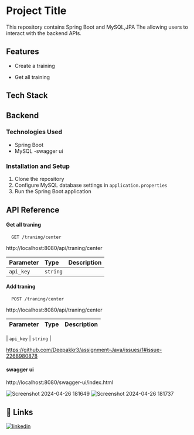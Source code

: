 
# Project Title

This repository contains Spring Boot and MySQL,JPA  The  allowing users to interact with the backend APIs.



## Features

-  Create a training

- Get all training



## Tech Stack

## Backend
### Technologies Used
- Spring Boot
- MySQL
-swagger ui


### Installation and Setup
1. Clone the repository
2. Configure MySQL database settings in `application.properties`
3. Run the Spring Boot application



## API Reference

#### Get all traning

```http
  GET /traning/center
```
http://localhost:8080/api/traning/center

| Parameter | Type     | Description                |
| :-------- | :------- | :------------------------- |
| `api_key` | `string`  |

#### Add traning
```http
  POST /traning/center
```
http://localhost:8080/api/traning/center

| Parameter | Type     | Description                |
| :-------- | :------- | :------------------------- |

| `api_key` | `string`  |



https://github.com/Deepakkr3/assignment-Java/issues/1#issue-2268980878

#### swagger ui
http://localhost:8080/swagger-ui/index.html

![Screenshot 2024-04-26 181649](https://github.com/Deepakkr3/assignment-Java/assets/115481021/76bb97a8-424a-4737-85e0-645f9a687f2b)
![Screenshot 2024-04-26 181737](https://github.com/Deepakkr3/assignment-Java/assets/115481021/925983f1-55c0-47bb-ae54-54b3734d8267)











## 🔗 Links

[![linkedin](https://img.shields.io/badge/linkedin-0A66C2?style=for-the-badge&logo=linkedin&logoColor=white)](https://www.linkedin.com/in/deepak-kumar-01b417214/)

